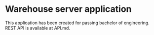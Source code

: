 # Warehouse server application

This application has been created for passing bachelor of engineering. REST API is available at API.md.
